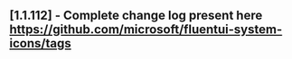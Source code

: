 ## [1.1.112] - Complete change log present here https://github.com/microsoft/fluentui-system-icons/tags
